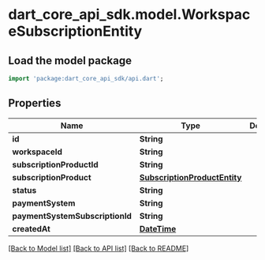 # dart_core_api_sdk.model.WorkspaceSubscriptionEntity

## Load the model package
```dart
import 'package:dart_core_api_sdk/api.dart';
```

## Properties
Name | Type | Description | Notes
------------ | ------------- | ------------- | -------------
**id** | **String** |  | 
**workspaceId** | **String** |  | 
**subscriptionProductId** | **String** |  | 
**subscriptionProduct** | [**SubscriptionProductEntity**](SubscriptionProductEntity.md) |  | 
**status** | **String** |  | 
**paymentSystem** | **String** |  | 
**paymentSystemSubscriptionId** | **String** |  | 
**createdAt** | [**DateTime**](DateTime.md) |  | 

[[Back to Model list]](../README.md#documentation-for-models) [[Back to API list]](../README.md#documentation-for-api-endpoints) [[Back to README]](../README.md)


